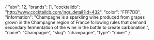 {
    "abv": 12,
    "brands": [],
    "cocktaildb": "http://www.cocktaildb.com/ingr_detail?id=432",
    "color": "FFF7DB",
    "information": "Champagne is a sparkling wine produced from grapes grown in the Champagne region of France following rules that demand secondary fermentation of the wine in the bottle to create carbonation.",
    "name": "Champagne",
    "slug": "champagne",
    "type": "mixer"
}